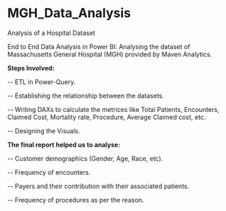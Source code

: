 # MGH_Data_Analysis
Analysis of a Hospital Dataset

End to End Data Analysis in Power BI: Analysing the dataset of Massachusetts General Hospital (MGH) provided by Maven Analytics.

**Steps Involved:**

-- ETL in Power-Query.

-- Establishing the relationship between the datasets.

-- Writing DAXs to calculate the metrices like Total Patients, Encounters, Claimed Cost, Mortality rate, Procedure, Average Claimed cost, etc.

-- Designing the Visuals.

**The final report helped us to analyse:**

-- Customer demographics (Gender, Age, Race, etc).

-- Frequency of encounters.

-- Payers and their contribution with their associated patients.

-- Frequency of procedures as per the reason.
